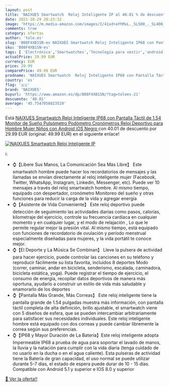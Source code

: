 ```yaml
---
layout: post
title: 'NAIXUES Smartwatch  Reloj Inteligente IP al 40.01 % de descuento'
date: 2021-10-29 20:23:32
image: 'https://m.media-amazon.com/images/I/41xd+aYhMxL._SL500_._SL400_.jpg'
comments: true
category: ofertas
author: 'tole.es'
slug: 'B08F4XB1SN-es NAIXUES Smartwatch Reloj Inteligente IP68 con Pantalla...'
sku: 'B08F4XB1SN-es'
tags: [ 'Electrónica','Smartwatches','Tecnología para vestir','android','naixues', ]
actualPrice: 29.99 EUR
currency: EUR
price: 29.99
comparePrice: 49.99 EUR
prodname: 'NAIXUES Smartwatch  Reloj Inteligente IP68 con Pantalla Táctil de 1.54    Monitor de Sueño Pulsómetro Podómetro Cronómetros  Reloj Deportivo para Hombre Mujer Niños con Android iOS  Negro '
country: 'es'
flag: '🇪🇸'
brand: 'NAIXUES'
buyurl: 'https://www.amazon.es/dp/B08F4XB1SN/?tag=tolees-21'
descuento: '40.01'
average: '45.7547058823529'
---
```


Está [NAIXUES Smartwatch  Reloj Inteligente IP68 con Pantalla Táctil de 1.54    Monitor de Sueño Pulsómetro Podómetro Cronómetros  Reloj Deportivo para Hombre Mujer Niños con Android iOS  Negro ](https://www.amazon.es/dp/B08F4XB1SN/?tag=tolees-21) con 40.01 de descuento por 29.99 EUR (original: 49.99 EUR) en el siguiente enlace!

[![NAIXUES Smartwatch  Reloj Inteligente IP](https://m.media-amazon.com/images/I/41xd+aYhMxL._SL500_._SL400_.jpg)](https://www.amazon.es/dp/B08F4XB1SN/?tag=tolees-21)

ℹ️:

- ⌚【Libere Sus Manos, La Comunicación Sea Más Libre】 Este smartwatch hombre puede hacer los recordatorios de mensajes y las llamadas se envían directamente al reloj inteligente mujer (Facebook, Twitter, WhatsApp, Instagram, Linkedin, Messenger, etc). Puede ver 10 mensajes a través del reloj smartwatch hombre. Al mismo tiempo, equipado con despertador, cronómetro Monitoreo del sueño y otras funciones para reducir la carga de la vida y agregar energía
- ⌚【Asistente de Vida Conveniente】 Este reloj deportivo puede detección de seguimiento las actividades diarias como pasos, calorías, kilometraje del ejercicio, controle su frecuencia cardíaca en cualquier momento y en cualquier lugar, y el modo de relajación , Lo que le permite regular mejor la presión vital. Al mismo tiempo, está equipado con funciones de recordatorio de ovulación y período menstrual especialmente diseñadas para mujeres, y la vida portátil te conoce mejor.
- ⌚【El Deporte y La Música Se Combinan】 Lleve la pulsera de actividad para hacer ejercicio, puede controlar las canciones en su teléfono y reproducir fácilmente su lista favorita, incluidos 8 deportes Modo (correr, caminar, andar en bicicleta, senderismo, escalada, caminadora, bicicleta estática, yoga). Puede registrar el tiempo de ejercicio, el consumo de energía, recopilar datos deportivos de manera más oportuna, ayudarlo a construir un estilo de vida más saludable y enamorarlo de los deportes
- ⌚【Pantalla Más Grande, Más Correas】 Este reloj inteligente tiene la pantalla grande de 1.54 pulgadas muestra más información, con pantalla táctil completa de alta definición, brillo ajustable, el smartwatch viene con 5 diseños de esfera, que se pueden intercambiar arbitrariamente para satisfacer sus necesidades individuales. Este reloj inteligente hombre está equipado con dos correas y puede cambiar libremente la correa según sus preferencias.
- ⌚【IP68 y Mayor Duración de La Batería】Este reloj inteligente adopta Impermeable IP68 a prueba de agua para soportar el lavado de manos, la lluvia y la natación para cumplir con la vida diaria (tenga cuidado de no usarlo en la ducha o en el agua caliente). Esta pulseras de actividad tiene la Batería de gran capacidad, el uso normal se puede utilizar durante 5-7 días, el estado de espera puede durar de 10 - 15 días. Compatible con Android 5.1 y superior e IOS 8.0 y superior

[🛒 Ver la oferta!!](https://www.amazon.es/dp/B08F4XB1SN/?tag=tolees-21)
